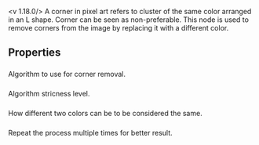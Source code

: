 <v 1.18.0/>
A corner in pixel art refers to cluster of the same color arranged in an L shape. Corner can be seen as non-preferable. This node is used to remove corners from the image by replacing it with a different color.

## Properties

### <junc type>
Algorithm to use for corner removal.

### <junc include>
Algorithm stricness level.

### <junc tolerance>
How different two colors can be to be considered the same.

### <junc iteration>
Repeat the process multiple times for better result.
